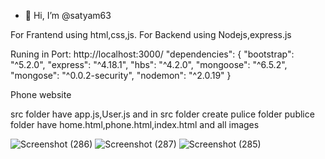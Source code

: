 - 👋 Hi, I’m @satyam63

For Frantend using html,css,js.
For Backend using Nodejs,express.js


Runing in Port: http://localhost:3000/
"dependencies": {
        "bootstrap": "^5.2.0",
        "express": "^4.18.1",
        "hbs": "^4.2.0",
        "mongoose": "^6.5.2",
        "mongose": "^0.0.2-security",
        "nodemon": "^2.0.19"
}

Phone website

src folder have app.js,User.js
and in src folder create pulice folder 
publice folder have home.html,phone.html,index.html and all images


![Screenshot (286)](https://user-images.githubusercontent.com/61671277/185173697-790ecb17-3c51-4290-953f-13c3dcd910d1.png)
![Screenshot (287)](https://user-images.githubusercontent.com/61671277/185173709-5085c061-bf1f-412b-97e2-cba119fe2620.png)
![Screenshot (285)](https://user-images.githubusercontent.com/61671277/185173712-bf5393c4-dc01-45fb-996e-2aafbc1832a5.png)
